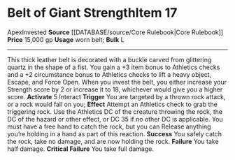 ﻿---
bulk: L
id: '398'
item_category: Worn Items
item_subcategory: Other Worn Items
level: '17'
name: Belt of Giant Strength
price: 15,000 gp
rarity: Common
source: '[[DATABASE/source/Core Rulebook|Core Rulebook]]'
subcategory: wornitem
trait:
- '[[DATABASE/trait/Apex|Apex]]'
- '[[DATABASE/trait/Invested|Invested]]'
type: Item
usage: worn belt

---
# Belt of Giant Strength<span class="item-type">Item 17</span>

<span class="item-trait">Apex</span><span class="item-trait">Invested</span>
**Source** [[DATABASE/source/Core Rulebook|Core Rulebook]] 
**Price** 15,000 gp
**Usage** worn belt; **Bulk** L

---
This thick leather belt is decorated with a buckle carved from glittering quartz in the shape of a fist. You gain a +3 item bonus to Athletics checks and a +2 circumstance bonus to Athletics checks to lift a heavy object, Escape, and Force Open. When you invest the belt, you either increase your Strength score by 2 or increase it to 18, whichever would give you a higher score.
**Activate** <span class="action-icon">5</span> Interact **Trigger** You are targeted by a thrown rock attack, or a rock would fall on you; **Effect** Attempt an Athletics check to grab the triggering rock. Use the Athletics DC of the creature throwing the rock, the DC of the hazard or other effect, or DC 35 if no other DC is applicable. You must have a free hand to catch the rock, but you can Release anything you’re holding in a hand as part of this reaction.
**Success** You safely catch the rock, take no damage, and are now holding the rock.
**Failure** You take half damage.
**Critical Failure** You take full damage.